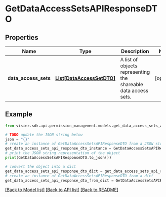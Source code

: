 # GetDataAccessSetsAPIResponseDTO


## Properties

Name | Type | Description | Notes
------------ | ------------- | ------------- | -------------
**data_access_sets** | [**List[DataAccessSetDTO]**](DataAccessSetDTO.md) | A list of objects representing the shareable data access sets. | [optional] 

## Example

```python
from visier.sdk.api.permission_management.models.get_data_access_sets_api_response_dto import GetDataAccessSetsAPIResponseDTO

# TODO update the JSON string below
json = "{}"
# create an instance of GetDataAccessSetsAPIResponseDTO from a JSON string
get_data_access_sets_api_response_dto_instance = GetDataAccessSetsAPIResponseDTO.from_json(json)
# print the JSON string representation of the object
print(GetDataAccessSetsAPIResponseDTO.to_json())

# convert the object into a dict
get_data_access_sets_api_response_dto_dict = get_data_access_sets_api_response_dto_instance.to_dict()
# create an instance of GetDataAccessSetsAPIResponseDTO from a dict
get_data_access_sets_api_response_dto_from_dict = GetDataAccessSetsAPIResponseDTO.from_dict(get_data_access_sets_api_response_dto_dict)
```
[[Back to Model list]](../README.md#documentation-for-models) [[Back to API list]](../README.md#documentation-for-api-endpoints) [[Back to README]](../README.md)


